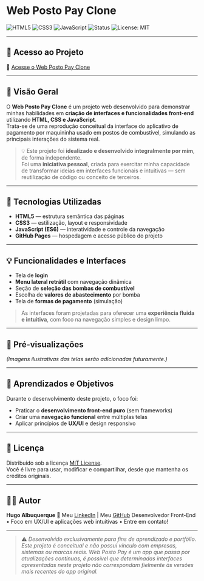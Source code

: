 # Web Posto Pay Clone

![HTML5](https://img.shields.io/badge/HTML5-E34F26?style=for-the-badge&logo=html5&logoColor=white)
![CSS3](https://img.shields.io/badge/CSS3-1572B6?style=for-the-badge&logo=css3&logoColor=white)
![JavaScript](https://img.shields.io/badge/JavaScript-F7DF1E?style=for-the-badge&logo=javascript&logoColor=black)
![Status](https://img.shields.io/badge/Status-Em%20Desenvolvimento-yellow?style=for-the-badge)
![License: MIT](https://img.shields.io/badge/License-MIT-green?style=for-the-badge)

---

## 🚀 Acesso ao Projeto

🔗 [Acesse o Web Posto Pay Clone](https://hugoalbuquerque1993.github.io/Projetos/web_posto/index.html)

---

## 🧭 Visão Geral

O **Web Posto Pay Clone** é um projeto web desenvolvido para demonstrar minhas habilidades em **criação de interfaces e funcionalidades front-end** utilizando **HTML, CSS e JavaScript**.  
Trata-se de uma reprodução conceitual da interface do aplicativo de pagamento por maquininha usado em postos de combustível, simulando as principais interações do sistema real.

> 💡 Este projeto foi **idealizado e desenvolvido integralmente por mim**, de forma independente.  
> Foi uma **iniciativa pessoal**, criada para exercitar minha capacidade de transformar ideias em interfaces funcionais e intuitivas — sem reutilização de código ou conceito de terceiros.

---

## 🧱 Tecnologias Utilizadas

- **HTML5** — estrutura semântica das páginas  
- **CSS3** — estilização, layout e responsividade  
- **JavaScript (ES6)** — interatividade e controle da navegação  
- **GitHub Pages** — hospedagem e acesso público do projeto  

---

## 💡 Funcionalidades e Interfaces

- Tela de **login**  
- **Menu lateral retrátil** com navegação dinâmica  
- Seção de **seleção das bombas de combustível**  
- Escolha de **valores de abastecimento** por bomba  
- Tela de **formas de pagamento** (simulação)  

> As interfaces foram projetadas para oferecer uma **experiência fluida e intuitiva**, com foco na navegação simples e design limpo.

---

## 📸 Pré-visualizações

*(Imagens ilustrativas das telas serão adicionadas futuramente.)*

---

## 🧠 Aprendizados e Objetivos

Durante o desenvolvimento deste projeto, o foco foi:
- Praticar o **desenvolvimento front-end puro** (sem frameworks)
- Criar uma **navegação funcional** entre múltiplas telas
- Aplicar princípios de **UX/UI** e design responsivo

---

## 📜 Licença

Distribuído sob a licença [MIT License](LICENSE).  
Você é livre para usar, modificar e compartilhar, desde que mantenha os créditos originais.

---

## 👨‍💻 Autor

**Hugo Albuquerque** 
🔗 Meu [LinkedIn](www.linkedin.com/in/hugoalbuquerque1993) | Meu [GitHub](https://github.com/HugoAlbuquerque1993)
Desenvolvedor Front-End • Foco em UX/UI e aplicações web intuitivas • Entre em contato!


---

> ⚠️ *Desenvolvido exclusivamente para fins de aprendizado e portfólio. Este projeto é conceitual e não possui vínculo com empresas, sistemas ou marcas reais. Web Posto Pay é um app que passa por atualizações contínuas, é possível que determinadas interfaces apresentadas neste projeto não correspondam fielmente às versões mais recentes do app original.*

